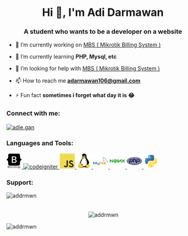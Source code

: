 <h1 align="center">Hi 👋, I'm Adi Darmawan</h1>
<h3 align="center">A student who wants to be a developer on a website</h3>

- 🔭 I’m currently working on [MBS ( Mikrotik Billing System )](https://github.com/addrmwn/mbs)

- 🌱 I’m currently learning **PHP, Mysql, etc**

- 🤝 I’m looking for help with [MBS ( Mikrotik Billing System )](https://github.com/addrmwn/mbs)

- 📫 How to reach me **adarmawan106@gmail.com**

- ⚡ Fun fact **sometimes i forget what day it is 😂**

<h3 align="left">Connect with me:</h3>
<p align="left">
<a href="https://fb.com/adie.gan" target="blank"><img align="center" src="https://raw.githubusercontent.com/rahuldkjain/github-profile-readme-generator/master/src/images/icons/Social/facebook.svg" alt="adie.gan" height="30" width="40" /></a>
</p>

<h3 align="left">Languages and Tools:</h3>
<p align="left"> <a href="https://getbootstrap.com" target="_blank" rel="noreferrer"> <img src="https://raw.githubusercontent.com/devicons/devicon/master/icons/bootstrap/bootstrap-plain-wordmark.svg" alt="bootstrap" width="40" height="40"/> </a> <a href="https://codeigniter.com" target="_blank" rel="noreferrer"> <img src="https://cdn.worldvectorlogo.com/logos/codeigniter.svg" alt="codeigniter" width="40" height="40"/> </a> <a href="https://developer.mozilla.org/en-US/docs/Web/JavaScript" target="_blank" rel="noreferrer"> <img src="https://raw.githubusercontent.com/devicons/devicon/master/icons/javascript/javascript-original.svg" alt="javascript" width="40" height="40"/> </a> <a href="https://www.linux.org/" target="_blank" rel="noreferrer"> <img src="https://raw.githubusercontent.com/devicons/devicon/master/icons/linux/linux-original.svg" alt="linux" width="40" height="40"/> </a> <a href="https://www.mysql.com/" target="_blank" rel="noreferrer"> <img src="https://raw.githubusercontent.com/devicons/devicon/master/icons/mysql/mysql-original-wordmark.svg" alt="mysql" width="40" height="40"/> </a> <a href="https://www.nginx.com" target="_blank" rel="noreferrer"> <img src="https://raw.githubusercontent.com/devicons/devicon/master/icons/nginx/nginx-original.svg" alt="nginx" width="40" height="40"/> </a> <a href="https://www.php.net" target="_blank" rel="noreferrer"> <img src="https://raw.githubusercontent.com/devicons/devicon/master/icons/php/php-original.svg" alt="php" width="40" height="40"/> </a> <a href="https://www.python.org" target="_blank" rel="noreferrer"> <img src="https://raw.githubusercontent.com/devicons/devicon/master/icons/python/python-original.svg" alt="python" width="40" height="40"/> </a> </p>

<h3 align="left">Support:</h3>
<p><a href="https://www.buymeacoffee.com/addrmwn"> <img align="left" src="https://cdn.buymeacoffee.com/buttons/v2/default-yellow.png" height="50" width="210" alt="addrmwn" /></a></p><br><br>
<p>&nbsp;<img align="center" src="https://github-readme-stats.vercel.app/api?username=addrmwn&show_icons=true&locale=en" alt="addrmwn" /></p>
<p><img align="left" src="https://github-readme-stats.vercel.app/api/top-langs?username=addrmwn&show_icons=true&locale=en&layout=compact" alt="addrmwn" /></p>

